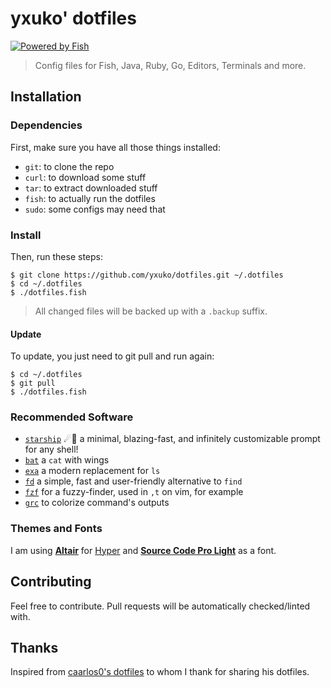 # yxuko' dotfiles

[![Powered by Fish][ab]][ap]

> Config files for Fish, Java, Ruby, Go, Editors, Terminals and more.

[ap]: https://github.com/getantibody/antibody
[ab]: https://img.shields.io/badge/powered%20by-fish-blue.svg?style=for-the-badge
## Installation

### Dependencies

First, make sure you have all those things installed:

- `git`: to clone the repo
- `curl`: to download some stuff
- `tar`: to extract downloaded stuff
- `fish`: to actually run the dotfiles
- `sudo`: some configs may need that

### Install

Then, run these steps:

```console
$ git clone https://github.com/yxuko/dotfiles.git ~/.dotfiles
$ cd ~/.dotfiles
$ ./dotfiles.fish
```

> All changed files will be backed up with a `.backup` suffix.

#### Update

To update, you just need to git pull and run again:

```console
$ cd ~/.dotfiles
$ git pull
$ ./dotfiles.fish
```

### Recommended Software

- [`starship`](https://starship.rs) ☄🌌️ a minimal, blazing-fast, and infinitely customizable prompt for any shell!
- [`bat`](https://github.com/sharkdp/bat) a `cat` with wings
- [`exa`](https://the.exa.website) a modern replacement for `ls`
- [`fd`](https://github.com/sharkdp/fd) a simple, fast and user-friendly alternative to `find`
- [`fzf`](https://github.com/junegunn/fzf) for a fuzzy-finder, used in `,t` on vim, for example
- [`grc`](https://github.com/garabik/grc) to colorize command's outputs

### Themes and Fonts

I am using **[Altair](https://github.com/yxuko/hyper-altair)** for [Hyper](https://hyper.is) and
**[Source Code Pro Light](https://www.jetbrains.com/lp/mono/)** as a font.

## Contributing

Feel free to contribute. Pull requests will be automatically
checked/linted with.

## Thanks

Inspired from [caarlos0's dotfiles](https://github.com/caarlos0/dotfiles.fish) to whom I thank for sharing his dotfiles.
